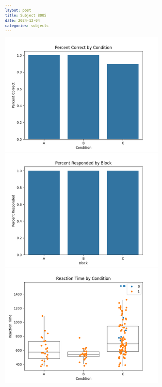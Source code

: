 ```yaml
---
layout: post
title: Subject 8005
date: 2024-12-04
categories: subjects
---
```


![](data/8005/run-19/8005_ATS_percent_correct.png)
![](data/8005/run-19/8005_ATS_percent_responded.png)
![](data/8005/run-19/8005_ATS_rt.png)
